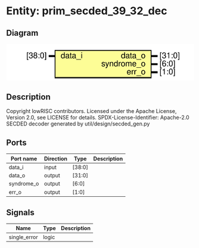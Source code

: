 # Entity: prim_secded_39_32_dec

## Diagram

![Diagram](prim_secded_39_32_dec.svg "Diagram")
## Description

Copyright lowRISC contributors.
 Licensed under the Apache License, Version 2.0, see LICENSE for details.
 SPDX-License-Identifier: Apache-2.0
 SECDED decoder generated by util/design/secded_gen.py
 
## Ports

| Port name  | Direction | Type   | Description |
| ---------- | --------- | ------ | ----------- |
| data_i     | input     | [38:0] |             |
| data_o     | output    | [31:0] |             |
| syndrome_o | output    | [6:0]  |             |
| err_o      | output    | [1:0]  |             |
## Signals

| Name         | Type  | Description |
| ------------ | ----- | ----------- |
| single_error | logic |             |
